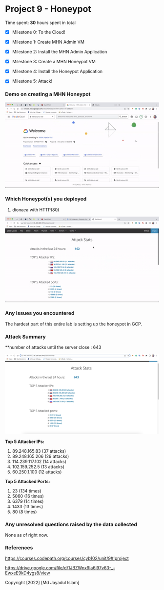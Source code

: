 # Project 9 - Honeypot

Time spent: **30** hours spent in total

- [x]	Milestone 0: To the Cloud!

- [x]	Milestone 1: Create MHN Admin VM

- [x] Milestone 2: Install the MHN Admin Application

- [x] Milestone 3: Create a MHN Honeypot VM

- [x] Milestone 4: Install the Honeypot Application

- [x] Milestone 5: Attack!

### Demo on creating a MHN Honeypot
![Alt Text](mhn-admin.gif)


### Which Honeypot(s) you deployed
1. dionaea with HTTP(80)


![Alt Text](mhn-server.gif)
  
### Any issues you encountered
The hardest part of this entire lab is setting up the honeypot in GCP.

### Attack Summary

**number of attacks until the server close : 643

![Alt Text](ServerAttack.jpg)

**Top 5 Attacker IPs:** 
1. 89.248.165.83 (37 attacks)
2. 89.248.165.206 (29 attacks)
3. 114.239.117.102 (14 attacks)
4. 102.159.252.5 (13 attacks)
5. 60.250.1.100 (12 attacks)

**Top 5 Attacked Ports:**
1. 23 (134 times)
2. 5060 (16 times)
3. 6379 (14 times)
4. 1433 (13 times)
5. 80 (8 times)

### Any unresolved questions raised by the data collected
None as of right now.

### References

https://courses.codepath.org/courses/cyb102/unit/9#!project

https://drive.google.com/file/d/1JBZWnx9la6l97v63-_-EwxeE9kD4ygs8/view

Copyright [2022] [Md Jayadul Islam]
